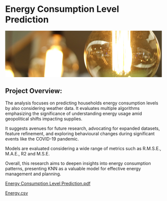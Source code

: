 # Energy Consumption Level Prediction
![Energy Consumption Level Prediction](Images/Energy.jpg)

## Project Overview:
The analysis focuses on predicting households energy consumption levels by also considering weather data. It evaluates multiple algorithms emphasizing the significance of understanding energy usage amid geopolitical shifts impacting supplies.

It suggests avenues for future research, advocating for expanded datasets, feature refinement, and exploring behavioural changes during significant events like the COVID-19 pandemic.

Models are evaluated considering a wide range of metrics such as R.M.S.E., M.A.E., R2 and M.S.E.

Overall, this research aims to deepen insights into energy consumption patterns, presenting KNN as a valuable model for effective energy management and planning.

[Energy Consumption Level Prediction.pdf](https://github.com/justgrossi/Portfolio/blob/main/3.Energy_Consumption_Prediction/Energy_Consumption_Level_Prediction.pdf)

[Energy.csv](https://github.com/justgrossi/Portfolio/blob/main/3.Energy_Consumption_Prediction/energy.csv)